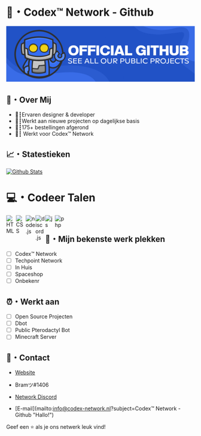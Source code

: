 # 🏢・Codex™ Network - Github

![Codex™ Network](/Codex_Banner_Blue_Github.png "Codex™ Network")

## 📘・Over Mij

- 👔┇Ervaren designer & developer 
- 📆┇Werkt aan nieuwe projecten op dagelijkse basis
- 🛒┇175+ bestellingen afgerond
- 📁┇ Werkt voor Codex™ Network

## 📈・Statestieken

<p align="left">
    <a href="https://github.com/OfficialCodexNetwork?tab=repositories" title="Profile">
        <img src="https://github-readme-stats.vercel.app/api?username=OfficialCodexNetwork&show_icons=true&theme=graywhite&border_color=aaa&custom_title=My%20GitHub%20Stats&border_radius=25" alt="Github Stats" />
    </a>

</p>

# 💻・Codeer Talen 
<img align="left" alt="HTML" width="26px" src="https://upload.wikimedia.org/wikipedia/commons/thumb/3/38/HTML5_Badge.svg/600px-HTML5_Badge.svg.png" />
<img align="left" alt="CSS" width="26px" src="https://www.pngkey.com/png/full/347-3470911_css3-html-css-js-logo-white.png" />
<img align="left" alt="node.js" width="26px" src="https://i.imgur.com/tYLFZBh.png" /> 
<img align="left" alt="discord.js" width="26px" src="https://i.imgur.com/SI1DZf3.png" />
<img align="left" alt="js" width="26px" src="https://i.imgur.com/3u1wzwE.png" />
<img align="left" alt="php" width="26px" src="https://pngimg.com/uploads/php/php_PNG43.png" /> <br />

## 🤖・Mijn bekenste werk plekken

- [ ] Codex™ Network
- [ ] Techpoint Network
- [ ] In Huis
- [ ] Spaceshop
- [ ] Onbekenr

## ⏰・Werkt aan

- [ ] Open Source Projecten
- [ ] Dbot
- [ ] Public Pterodactyl Bot
- [ ] Minecraft Server

## 💼・Contact

- [Website](https://codex-network.nl/ "Website")

- Bramツ#1406

- [Network Discord](https://discord.gg/7HyUTnJvYE "Network Discord")

- [E-mail](mailto:info@codex-network.nl?subject=Codex™ Network - Github "Hallo!")

Geef een ⭐️ als je ons netwerk leuk vind!


